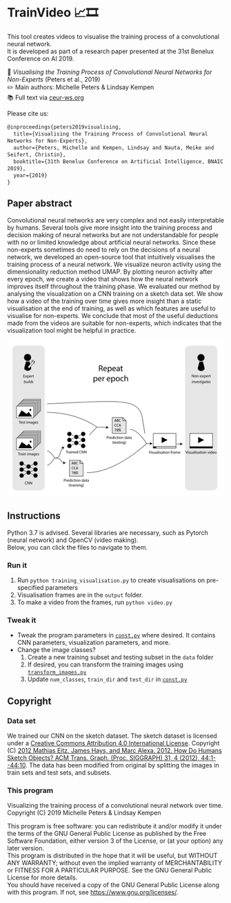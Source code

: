 # TrainVideo :chart_with_upwards_trend::film_strip:

This tool creates videos to visualise the training process of a convolutional neural network.  
It is developed as part of a research paper presented at the 31st Benelux Conference on AI 2019.

:page_facing_up: _Visualising the Training Process of Convolutional Neural Networks for Non-Experts_ (Peters et al., 2019)  
:pencil2: Main authors: Michelle Peters & Lindsay Kempen  
:books: Full text via [ceur-ws.org](http://ceur-ws.org/Vol-2491/#paper108)

Please cite us:
```
@inproceedings{peters2019visualising,
  title={Visualising the Training Process of Convolutional Neural Networks for Non-Experts},
  author={Peters, Michelle and Kempen, Lindsay and Nauta, Meike and Seifert, Christin},
  booktitle={31th Benelux Conference on Artificial Intelligence, BNAIC 2019},
  year={2019}
}
```

## Paper abstract
Convolutional neural networks are very complex and not easily interpretable by humans. Several tools give more insight into the training process and decision making of neural networks but are not understandable for people with no or limited knowledge about artificial neural networks. Since these non-experts sometimes do need to rely on the decisions of a neural network, we developed an open-source tool that intuitively visualises the training process of a neural network. We visualize neuron activity using the dimensionality reduction method UMAP. By plotting neuron activity after every epoch, we create a video that shows how the neural network improves itself throughout the training phase. We evaluated our method by analysing the visualization on a CNN training on a sketch data set. We show how a video of the training over time gives more insight than a static visualisation at the end of training, as well as which features are useful to visualise for non-experts. We conclude that most of the useful deductions made from the videos are suitable for non-experts, which indicates that the visualization tool might be helpful in practice.

![Tool overview](./overview_tool.svg)

## Instructions
Python 3.7 is advised. Several libraries are necessary, such as Pytorch (neural network) and OpenCV (video making).  
Below, you can click the files to navigate to them.

### Run it
1. Run `python training_visualisation.py` to create visualisations on pre-specified parameters
2. Visualisation frames are in the `output` folder.
3. To make a video from the frames, run `python video.py`

### Tweak it
- Tweak the program parameters in [`const.py`](const.py) where desired. It contains CNN parameters, visualization parameters, and more. 
- Change the image classes?
    1. Create a new training subset and testing subset in the `data` folder
    2. If desired, you can transform the training images using [`transform_images.py`](transform_images.py)
    3. Update `num_classes`, `train_dir` and `test_dir` in [`const.py`](const.py)

## Copyright

### Data set
We trained our CNN on the sketch dataset. The sketch dataset is licensed under a [Creative Commons Attribution 4.0 International License](https://creativecommons.org/licenses/by/4.0/). Copyright (C) [2012 Mathias Eitz, James Hays, and Marc Alexa. 2012. How Do Humans Sketch Objects? ACM Trans. Graph. (Proc. SIGGRAPH) 31, 4 (2012), 44:1--44:10](http://cybertron.cg.tu-berlin.de/eitz/projects/classifysketch/). The data has been modified from original by splitting the images in train sets and test sets, and subsets.

### This program
Visualizing the training process of a convolutional neural network over time.  
Copyright (C) 2019  Michelle Peters & Lindsay Kempen

This program is free software: you can redistribute it and/or modify it under the terms of the GNU General Public License as published by 
the Free Software Foundation, either version 3 of the License, or
(at your option) any later version.  
This program is distributed in the hope that it will be useful, but WITHOUT ANY WARRANTY; without even the implied warranty of MERCHANTABILITY or FITNESS FOR A PARTICULAR PURPOSE. See the GNU General Public License for more details.  
You should have received a copy of the GNU General Public License along with this program. If not, see <https://www.gnu.org/licenses/>.
